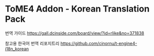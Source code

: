 # ToME4 Addon - Korean Translation Pack
번역 가이드
https://gall.dcinside.com/board/view/?id=rlike&no=371838

참고용 한국어 번역 리포지트리
https://github.com/cinornu/t-engine4-i18n_korean